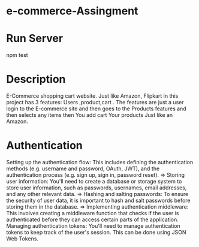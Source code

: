 # e-commerce-Assingment


# Run Server

npm test


# Description 
E-Commerce shopping cart website. Just like Amazon,
Flipkart in this project has 3 features: Users ,product,cart .
The features are just a user login to the E-commerce site and then
goes to the Products features and then selects any items then You  add
cart Your products  Just like an Amazon.

# Authentication
Setting up the authentication flow: This includes defining the
authentication methods (e.g. username and password, OAuth, JWT),
and the authentication process (e.g. sign up, sign in, password reset).
⇒
Storing user information: You'll need to create a database or storage
system to store user information, such as passwords, usernames,
email addresses, and any other relevant data.
⇒
Hashing and salting passwords: To ensure the security of user data, it
is important to hash and salt passwords before storing them in the
database.
⇒
Implementing authentication middleware: This involves creating a
middleware function that checks if the user is authenticated before
they can access certain parts of the application.
Managing authentication tokens: You'll need to manage authentication
tokens to keep track of the user's session. This can be done using
JSON Web Tokens.